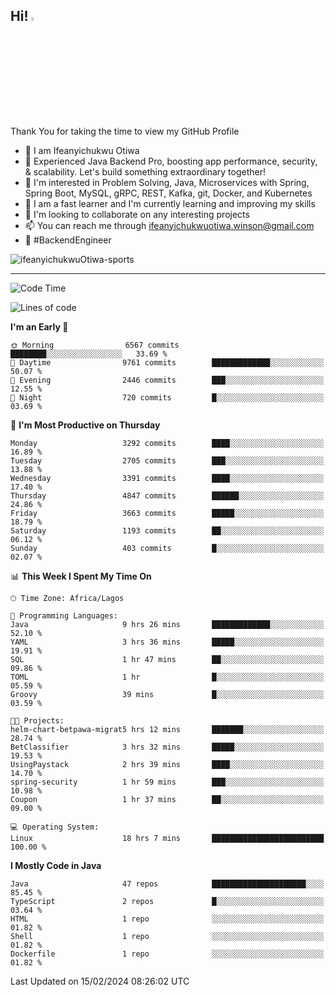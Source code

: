 <!-- BLOG-POST-LIST:START --><!-- BLOG-POST-LIST:END -->

## Hi! <img src="https://media.giphy.com/media/hvRJCLFzcasrR4ia7z/giphy.gif" width="4%"> 

Thank You for taking the time to view my GitHub Profile

- 👋 I am Ifeanyichukwu Otiwa
- 🚀 Experienced Java Backend Pro, boosting app performance, security, & scalability. Let's build something extraordinary together!
- 👀 I'm interested in Problem Solving, Java, Microservices with Spring, Spring Boot, MySQL, gRPC, REST, Kafka, git, Docker, and Kubernetes
- 🌱 I am a fast learner and I'm currently learning and improving my skills
- 💞️ I'm looking to collaborate on any interesting projects
- 📫 You can reach me through ifeanyichukwuotiwa.winson@gmail.com
- 🚀 #BackendEngineer

<p align="left" marginTop="10px"> <img src="https://komarev.com/ghpvc/?username=ifeanyichukwuOtiwa-sports&label=Profile%20views&color=0e75b6&style=for-the-badge" alt="ifeanyichukwuOtiwa-sports" /> </p>

***

<!--START_SECTION:waka-->
![Code Time](http://img.shields.io/badge/Code%20Time-2%2C242%20hrs%206%20mins-blue)

![Lines of code](https://img.shields.io/badge/From%20Hello%20World%20I%27ve%20Written-5.4%20million%20lines%20of%20code-blue)

**I'm an Early 🐤** 

```text
🌞 Morning                6567 commits        ████████░░░░░░░░░░░░░░░░░   33.69 % 
🌆 Daytime                9761 commits        █████████████░░░░░░░░░░░░   50.07 % 
🌃 Evening                2446 commits        ███░░░░░░░░░░░░░░░░░░░░░░   12.55 % 
🌙 Night                  720 commits         █░░░░░░░░░░░░░░░░░░░░░░░░   03.69 % 
```
📅 **I'm Most Productive on Thursday** 

```text
Monday                   3292 commits        ████░░░░░░░░░░░░░░░░░░░░░   16.89 % 
Tuesday                  2705 commits        ███░░░░░░░░░░░░░░░░░░░░░░   13.88 % 
Wednesday                3391 commits        ████░░░░░░░░░░░░░░░░░░░░░   17.40 % 
Thursday                 4847 commits        ██████░░░░░░░░░░░░░░░░░░░   24.86 % 
Friday                   3663 commits        █████░░░░░░░░░░░░░░░░░░░░   18.79 % 
Saturday                 1193 commits        ██░░░░░░░░░░░░░░░░░░░░░░░   06.12 % 
Sunday                   403 commits         █░░░░░░░░░░░░░░░░░░░░░░░░   02.07 % 
```


📊 **This Week I Spent My Time On** 

```text
🕑︎ Time Zone: Africa/Lagos

💬 Programming Languages: 
Java                     9 hrs 26 mins       █████████████░░░░░░░░░░░░   52.10 % 
YAML                     3 hrs 36 mins       █████░░░░░░░░░░░░░░░░░░░░   19.91 % 
SQL                      1 hr 47 mins        ██░░░░░░░░░░░░░░░░░░░░░░░   09.86 % 
TOML                     1 hr                █░░░░░░░░░░░░░░░░░░░░░░░░   05.59 % 
Groovy                   39 mins             █░░░░░░░░░░░░░░░░░░░░░░░░   03.59 % 

🐱‍💻 Projects: 
helm-chart-betpawa-migrat5 hrs 12 mins       ███████░░░░░░░░░░░░░░░░░░   28.74 % 
BetClassifier            3 hrs 32 mins       █████░░░░░░░░░░░░░░░░░░░░   19.53 % 
UsingPaystack            2 hrs 39 mins       ████░░░░░░░░░░░░░░░░░░░░░   14.70 % 
spring-security          1 hr 59 mins        ███░░░░░░░░░░░░░░░░░░░░░░   10.98 % 
Coupon                   1 hr 37 mins        ██░░░░░░░░░░░░░░░░░░░░░░░   09.00 % 

💻 Operating System: 
Linux                    18 hrs 7 mins       █████████████████████████   100.00 % 
```

**I Mostly Code in Java** 

```text
Java                     47 repos            █████████████████████░░░░   85.45 % 
TypeScript               2 repos             █░░░░░░░░░░░░░░░░░░░░░░░░   03.64 % 
HTML                     1 repo              ░░░░░░░░░░░░░░░░░░░░░░░░░   01.82 % 
Shell                    1 repo              ░░░░░░░░░░░░░░░░░░░░░░░░░   01.82 % 
Dockerfile               1 repo              ░░░░░░░░░░░░░░░░░░░░░░░░░   01.82 % 
```




 Last Updated on 15/02/2024 08:26:02 UTC
<!--END_SECTION:waka-->

<!--
<p align="center">
![trophy](https://github-profile-trophy.vercel.app/?username=ifeanyichukwuOtiwa-sports&theme=onedark) (https://github.com/ryo-ma/github-profile-trophy)
</p>
-->

<!---
ifeanyi-otiwa/ifeanyi-otiwa is a ✨ special ✨ repository because its `README.md` (this file) appears on your GitHub profile.
You can click the Preview link to take a look at your changes.
--->
